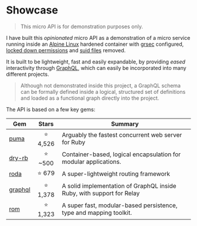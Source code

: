 # Showcase

> This micro API is for demonstration purposes only.

I have built this _opinionated_ micro API as a demonstration of a micro service running inside an [Alpine Linux]() hardened container with [grsec]() configured, [locked down permissions]() and [suid files]() removed.

It is built to be lightweight, fast and easily expandable, by providing _eased_ interactivity through [GraphQL](), which can easily be incorporated into many different projects.

> Although not demonstrated inside this project, a GraphQL schema can be formally defined inside a logical, structured set of definitions and loaded as a functional graph directly into the project.

The API is based on a few key gems:

| Gem | Stars | Summary |
|---|:---:|---|
| [puma](http://puma.io/) | ⭐️ 4,526 | Arguably the fastest concurrent web server for Ruby |
| [dry-rb](https://github.com/dry-rb) | ⭐️ ~500 | Container-based, logical encapsulation for modular applications. |
| [roda](https://github.com/jeremyevans/roda) | ⭐️ 679 | A super-lightweight routing framework |
| [graphql](https://rmosolgo.github.io/graphql-ruby/) | ⭐️ 1,378 | A solid implementation of GraphQL inside Ruby, with support for Relay |
| [rom](http://rom-rb.org/) | ⭐️ 1,323 | A super fast, modular-based persistence, type and mapping toolkit. |
